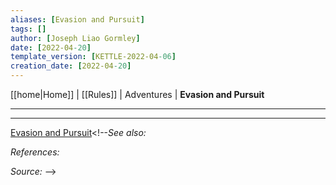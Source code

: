 ```yaml
---
aliases: [Evasion and Pursuit]
tags: []
author: [Joseph Liao Gormley]
date: [2022-04-20]
template_version: [KETTLE-2022-04-06]
creation_date: [2022-04-20]
---
```

<!-- Home | Character Creation | -->
[[home|Home]] | [[Rules]] | Adventures | **Evasion and Pursuit**
___


___
[Evasion and Pursuit](https://oldschoolessentials.necroticgnome.com/srd/index.php/Evasion_and_Pursuit)<!--*See also:* 

*References:*

*Source:* -->
<!-- Sources, read more, links, etc. -->
<!-- *Source: Entry by [[Mike Maxin]].* -->
<!-- Leave an empty line at the end, otherwise Exporter complains. -->
